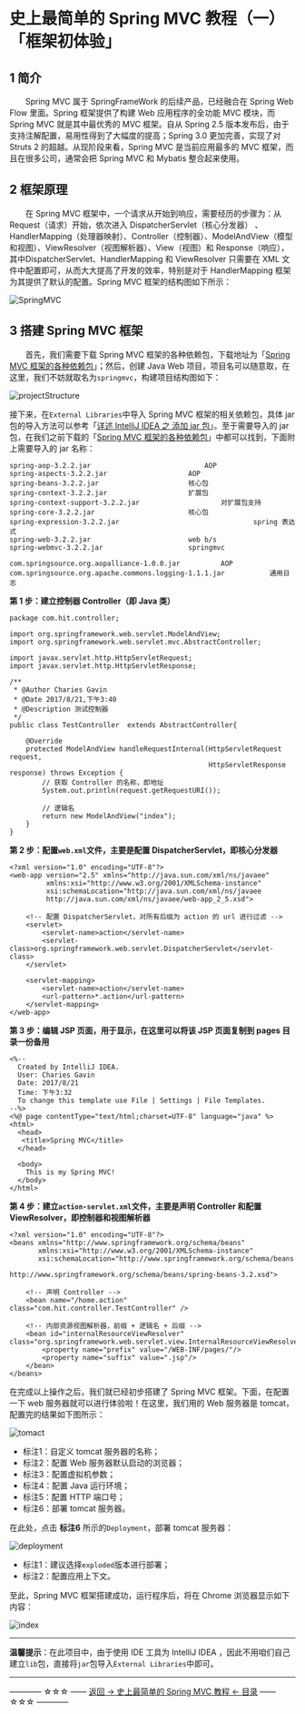 # 史上最简单的 Spring MVC 教程（一）「框架初体验」

## 1 简介

　　Spring MVC 属于 SpringFrameWork 的后续产品，已经融合在 Spring Web Flow 里面。Spring 框架提供了构建 Web 应用程序的全功能 MVC 模块，而 Spring MVC 就是其中最优秀的 MVC 框架。自从 Spring 2.5 版本发布后，由于支持注解配置，易用性得到了大幅度的提高；Spring 3.0 更加完善，实现了对 Struts 2 的超越。从现阶段来看，Spring MVC 是当前应用最多的 MVC 框架，而且在很多公司，通常会把 Spring MVC 和 Mybatis 整合起来使用。

## 2 框架原理

　　在 Spring MVC 框架中，一个请求从开始到响应，需要经历的步骤为：从 Request（请求）开始，依次进入 DispatcherServlet（核心分发器） 、HandlerMapping（处理器映射）、Controller（控制器）、ModelAndView（模型和视图）、ViewResolver（视图解析器）、View（视图）和 Response（响应），其中DispatcherServlet、HandlerMapping 和 ViewResolver 只需要在 XML 文件中配置即可，从而大大提高了开发的效率，特别是对于 HandlerMapping 框架为其提供了默认的配置。Spring MVC 框架的结构图如下所示：

![SpringMVC](http://img.blog.csdn.net/20170207154527170)


## 3 搭建 Spring MVC 框架


　　首先，我们需要下载 Spring MVC 框架的各种依赖包，下载地址为「[Spring MVC 框架的各种依赖包](http://download.csdn.net/detail/qq_35246620/9743975)」；然后，创建 Java Web 项目，项目名可以随意取，在这里，我们不妨就取名为`springmvc`，构建项目结构图如下：

![projectStructure](http://img.blog.csdn.net/20170821162147434)

接下来，在`External Libraries`中导入 Spring MVC 框架的相关依赖包，具体 jar 包的导入方法可以参考「[详述 IntelliJ IDEA 之 添加 jar 包](http://blog.csdn.net/qq_35246620/article/details/54705071)」。至于需要导入的 jar 包，在我们之前下载的「[Spring MVC 框架的各种依赖包](http://download.csdn.net/detail/qq_35246620/9743975)」中都可以找到，下面附上需要导入的 jar 名称：

```
spring-aop-3.2.2.jar			          		AOP
spring-aspects-3.2.2.jar					AOP
spring-beans-3.2.2.jar						核心包
spring-context-3.2.2.jar					扩展包
spring-context-support-3.2.2.jar		          	对扩展包支持
spring-core-3.2.2.jar						核心包
spring-expression-3.2.2.jar	                                spring 表达式
spring-web-3.2.2.jar						web b/s
spring-webmvc-3.2.2.jar						springmvc

com.springsource.org.aopalliance-1.0.0.jar			AOP
com.springsource.org.apache.commons.logging-1.1.1.jar	        通用日志
```

**第 1 步：建立控制器 Controller（即 Java 类）**

```
package com.hit.controller;

import org.springframework.web.servlet.ModelAndView;
import org.springframework.web.servlet.mvc.AbstractController;

import javax.servlet.http.HttpServletRequest;
import javax.servlet.http.HttpServletResponse;

/**
 * @Author Charies Gavin
 * @Date 2017/8/21,下午3:40
 * @Description 测试控制器
 */
public class TestController  extends AbstractController{

    @Override
    protected ModelAndView handleRequestInternal(HttpServletRequest request,
                                                 HttpServletResponse response) throws Exception {
        // 获取 Controller 的名称，即地址
        System.out.println(request.getRequestURI());

        // 逻辑名
        return new ModelAndView("index");
    }
}

```
**第 2 步：配置`web.xml`文件，主要是配置 DispatcherServlet，即核心分发器**

```
<?xml version="1.0" encoding="UTF-8"?>
<web-app version="2.5" xmlns="http://java.sun.com/xml/ns/javaee"
         xmlns:xsi="http://www.w3.org/2001/XMLSchema-instance"
         xsi:schemaLocation="http://java.sun.com/xml/ns/javaee
         http://java.sun.com/xml/ns/javaee/web-app_2_5.xsd">

    <!-- 配置 DispatcherServlet，对所有后缀为 action 的 url 进行过滤 -->
    <servlet>
        <servlet-name>action</servlet-name>
        <servlet-class>org.springframework.web.servlet.DispatcherServlet</servlet-class>
    </servlet>

    <servlet-mapping>
        <servlet-name>action</servlet-name>
        <url-pattern>*.action</url-pattern>
    </servlet-mapping>
</web-app>
```

**第 3 步：编辑 JSP 页面，用于显示，在这里可以将该 JSP 页面复制到 pages 目录一份备用**

```
<%--
  Created by IntelliJ IDEA.
  User: Charies Gavin
  Date: 2017/8/21
  Time: 下午3:32
  To change this template use File | Settings | File Templates.
--%>
<%@ page contentType="text/html;charset=UTF-8" language="java" %>
<html>
  <head>
   <title>Spring MVC</title>
  </head>

  <body>
    This is my Spring MVC!
  </body>
</html>
```
**第 4 步：建立`action-servlet.xml`文件，主要是声明 Controller 和配置 ViewResolver，即控制器和视图解析器**

```
<?xml version="1.0" encoding="UTF-8"?>
<beans xmlns="http://www.springframework.org/schema/beans"
       xmlns:xsi="http://www.w3.org/2001/XMLSchema-instance"
       xsi:schemaLocation="http://www.springframework.org/schema/beans
                        http://www.springframework.org/schema/beans/spring-beans-3.2.xsd">

    <!-- 声明 Controller -->
    <bean name="/home.action" class="com.hit.controller.TestController" />

    <!-- 内部资源视图解析器，前缀 + 逻辑名 + 后缀 -->
    <bean id="internalResourceViewResolver" class="org.springframework.web.servlet.view.InternalResourceViewResolver">
        <property name="prefix" value="/WEB-INF/pages/"/>
        <property name="suffix" value=".jsp"/>
    </bean>
</beans>
```

在完成以上操作之后，我们就已经初步搭建了 Spring MVC 框架。下面，在配置一下 web 服务器就可以进行体验啦！在这里，我们用的 Web 服务器是 tomcat，配置完的结果如下图所示：

![tomact](http://img.blog.csdn.net/20170821164107553)

 - 标注1：自定义 tomcat 服务器的名称；
 - 标注2：配置 Web 服务器默认启动的浏览器；
 - 标注3：配置虚拟机参数；
 - 标注4：配置 Java 运行环境；
 - 标注5：配置 HTTP 端口号；
 - 标注6：部署 tomcat 服务器。

在此处，点击 **标注6** 所示的`Deployment`，部署 tomcat 服务器：

![deployment](http://img.blog.csdn.net/20170821164134572)

- 标注1：建议选择`exploded`版本进行部署；
- 标注2：配置应用上下文。

至此，Spring MVC 框架搭建成功，运行程序后，将在 Chrome 浏览器显示如下内容：

![index](http://img.blog.csdn.net/20170821164555137)


----------

**温馨提示**：在此项目中，由于使用 IDE 工具为 IntelliJ IDEA ，因此不用咱们自己建立`lib`包，直接将`jar`包导入`External Libraries`中即可。 



----------
———— ☆☆☆ —— [返回 -> 史上最简单的 Spring MVC 教程 <- 目录](https://github.com/guobinhit/springmvc-tutorial/blob/master/README.md) —— ☆☆☆ ————
